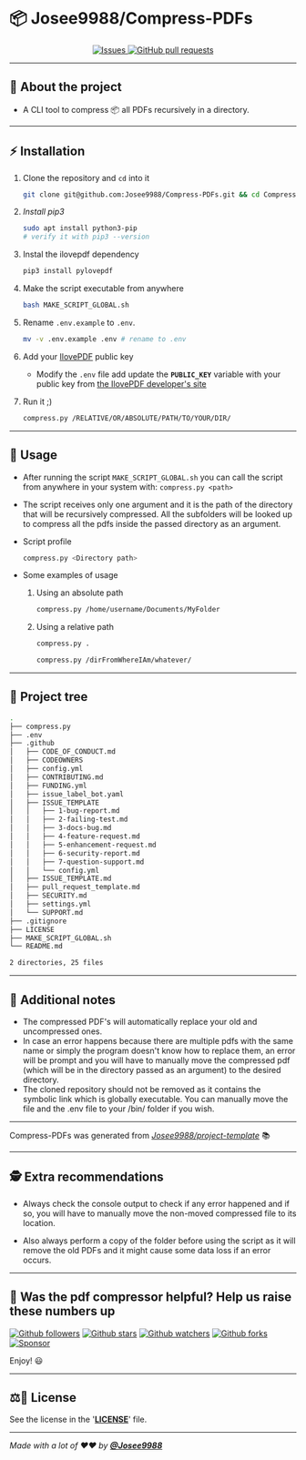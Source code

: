 <!-- markdownlint-disable MD032 MD033-->
# 📦 **Josee9988/Compress-PDFs**

<div align="center">
  <a href="https://github.com/Josee9988/Compress-PDFs/issues">
    <img alt="Issues" src="https://img.shields.io/github/issues/Josee9988/Compress-PDFs?color=0088ff&style=for-the-badge&logo=github"/>
  </a>
  <a href="https://github.com/Josee9988/Compress-PDFs/pulls">
    <img alt="GitHub pull requests" src="https://img.shields.io/github/issues-pr/Josee9988/Compress-PDFs?color=0088ff&style=for-the-badge&logo=github"/>
  </a>
</div>

---

## 🤔 **About the project**

* A CLI tool to compress 📦 all PDFs recursively in a directory.

---

## ⚡ **Installation**

1. Clone the repository and `cd` into it

    ```bash
    git clone git@github.com:Josee9988/Compress-PDFs.git && cd Compress-PDFs
    ```

2. *Install pip3*

    ```bash
    sudo apt install python3-pip
    # verify it with pip3 --version
    ```

3. Instal the ilovepdf dependency

    ```bash
    pip3 install pylovepdf
    ```

4. Make the script executable from anywhere

    ```bash
    bash MAKE_SCRIPT_GLOBAL.sh
    ```

5. Rename `.env.example` to `.env`.

    ```bash
    mv -v .env.example .env # rename to .env
    ```

6. Add your [IlovePDF](https://developer.ilovepdf.com/) public key

    * Modify the `.env` file add update the **`PUBLIC_KEY`** variable with your public key from [the IlovePDF developer's site](https://developer.ilovepdf.com/)

7. Run it ;)

    ```bash
    compress.py /RELATIVE/OR/ABSOLUTE/PATH/TO/YOUR/DIR/
    ```

---

## 🚀 **Usage**

* After running the script `MAKE_SCRIPT_GLOBAL.sh` you can call the script from anywhere in your system with: `compress.py <path>`

* The script receives only one argument and it is the path of the directory that will be recursively compressed. All the subfolders will be looked up to compress all the pdfs inside the passed directory as an argument.

* Script profile

  ```bash
  compress.py <Directory path>
  ```

* Some examples of usage

  1. Using an absolute path

      ```bash
      compress.py /home/username/Documents/MyFolder
      ```

  2. Using a relative path

      ```bash
      compress.py .
      ```

      ```bash
      compress.py /dirFromWhereIAm/whatever/
      ```

---

## 🌲 **Project tree**

```bash
.
├── compress.py
├── .env
├── .github
│   ├── CODE_OF_CONDUCT.md
│   ├── CODEOWNERS
│   ├── config.yml
│   ├── CONTRIBUTING.md
│   ├── FUNDING.yml
│   ├── issue_label_bot.yaml
│   ├── ISSUE_TEMPLATE
│   │   ├── 1-bug-report.md
│   │   ├── 2-failing-test.md
│   │   ├── 3-docs-bug.md
│   │   ├── 4-feature-request.md
│   │   ├── 5-enhancement-request.md
│   │   ├── 6-security-report.md
│   │   ├── 7-question-support.md
│   │   └── config.yml
│   ├── ISSUE_TEMPLATE.md
│   ├── pull_request_template.md
│   ├── SECURITY.md
│   ├── settings.yml
│   └── SUPPORT.md
├── .gitignore
├── LICENSE
├── MAKE_SCRIPT_GLOBAL.sh
└── README.md

2 directories, 25 files
```

---

## 📝 **Additional notes**

* The compressed PDF's will automatically replace your old and uncompressed ones.
* In case an error happens because there are multiple pdfs with the same name or simply the program doesn't know how to replace them, an error will be prompt and you will have to manually move the compressed pdf (which will be in the directory passed as an argument) to the desired directory.
* The cloned repository should not be  removed as it contains the symbolic link which is globally executable. You can manually move the file and the .env file to your /bin/ folder if you wish.

---

Compress-PDFs was generated from *[Josee9988/project-template](https://github.com/Josee9988/project-template)* 📚

---

## 🕵️ Extra recommendations

* Always check the console output to check if any error happened and if so, you will have to manually move the non-moved compressed file to its location.

* Also always perform a copy of the folder before using the script as it will remove the old PDFs and it might cause some data loss if an error occurs.

---

## 🎉 Was the pdf compressor helpful? Help us raise these numbers up

[![Github followers](https://img.shields.io/github/followers/Josee9988.svg?style=social)](https://github.com/Josee9988)
[![Github stars](https://img.shields.io/github/stars/Josee9988/Compress-PDFs.svg?style=social)](https://github.com/Josee9988/Compress-PDFs/stargazers)
[![Github watchers](https://img.shields.io/github/watchers/Josee9988/Compress-PDFs.svg?style=social)](https://github.com/Josee9988/Compress-PDFs/watchers)
[![Github forks](https://img.shields.io/github/forks/Josee9988/Compress-PDFs.svg?style=social)](https://github.com/Josee9988/Compress-PDFs/network/members)
[![Sponsor](https://img.shields.io/static/v1?label=Sponsor&message=%E2%9D%A4&logo=github-sponsors&color=red&style=social)](https://github.com/sponsors/Josee9988)

Enjoy! 😃

---

## ⚖️📝 **License**

See the license in the '**[LICENSE](LICENSE)**' file.

---

_Made with a lot of ❤️❤️ by **[@Josee9988](https://github.com/Josee9988)**_
